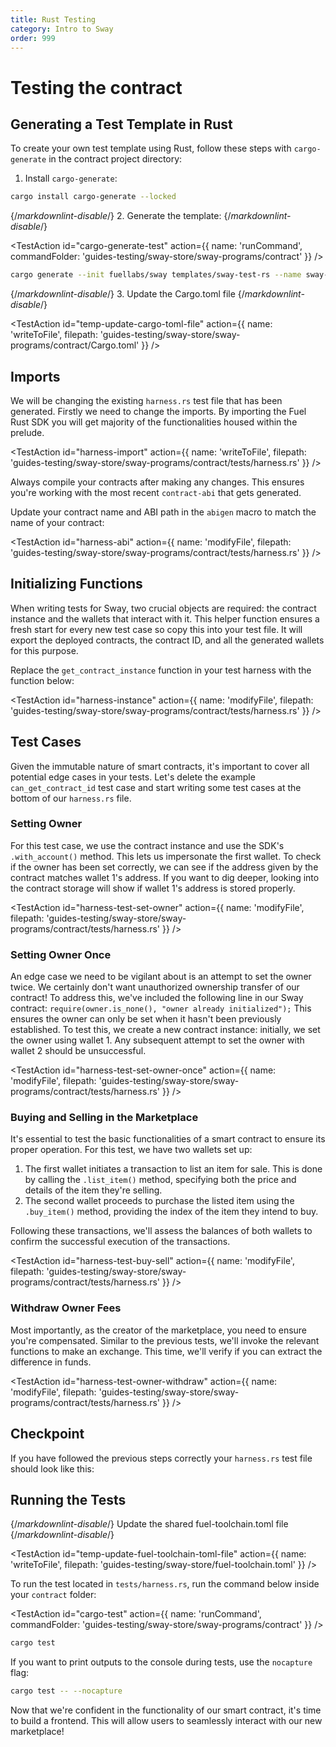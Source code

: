 ```yaml
---
title: Rust Testing
category: Intro to Sway
order: 999
---
```



# Testing the contract

## Generating a Test Template in Rust

To create your own test template using Rust, follow these steps with `cargo-generate` in the contract project directory:

1. Install `cargo-generate`:

```bash
cargo install cargo-generate --locked
```

{/*markdownlint-disable*/}
2. Generate the template:
{/*markdownlint-disable*/}

<TestAction
id="cargo-generate-test"
action={{
  name: 'runCommand',
  commandFolder: 'guides-testing/sway-store/sway-programs/contract'
}}
/>

```bash
cargo generate --init fuellabs/sway templates/sway-test-rs --name sway-store
```

{/*markdownlint-disable*/}
3. Update the Cargo.toml file
{/*markdownlint-disable*/}

<TestAction
id="temp-update-cargo-toml-file"
action={{
  name: 'writeToFile',
  filepath: 'guides-testing/sway-store/sway-programs/contract/Cargo.toml'
}}
/>

<CodeImport
  file="../../examples/intro-to-sway/sway-store/sway-programs/contract/Cargo.toml"
  lang="rust"
/>

## Imports

We will be changing the existing `harness.rs` test file that has been generated. Firstly we need to change the imports. By importing the Fuel Rust SDK you will get majority of the functionalities housed within the prelude.

<TestAction
id="harness-import"
action={{
  name: 'writeToFile',
  filepath: 'guides-testing/sway-store/sway-programs/contract/tests/harness.rs'
}}
/>

<CodeImport
  file="../../examples/intro-to-sway/sway-store/sway-programs/contract/tests/harness.rs"
  comment="rs_import"
  commentType="//"
  lang="rust"
/>

Always compile your contracts after making any changes. This ensures you're working with the most recent `contract-abi` that gets generated.

Update your contract name and ABI path in the `abigen` macro to match the name of your contract:

<TestAction
id="harness-abi"
action={{
  name: 'modifyFile',
  filepath: 'guides-testing/sway-store/sway-programs/contract/tests/harness.rs'
}}
/>

<CodeImport
  file="../../examples/intro-to-sway/sway-store/sway-programs/contract/tests/harness.rs"
  comment="rs_abi"
  commentType="//"
  lang="rust"
/>

## Initializing Functions

When writing tests for Sway, two crucial objects are required: the contract instance and the wallets that interact with it. This helper function ensures a fresh start for every new test case so copy this into your test file. It will export the deployed contracts, the contract ID, and all the generated wallets for this purpose.

Replace the `get_contract_instance` function in your test harness with the function below:

<TestAction
id="harness-instance"
action={{
  name: 'modifyFile',
  filepath: 'guides-testing/sway-store/sway-programs/contract/tests/harness.rs'
}}
/>

<CodeImport
  file="../../examples/intro-to-sway/sway-store/sway-programs/contract/tests/harness.rs"
  comment="rs_contract_instance_parent"
  commentType="//"
  lang="rust"
/>

## Test Cases

Given the immutable nature of smart contracts, it's important to cover all potential edge cases in your tests.
Let's delete the example `can_get_contract_id` test case and start writing some test cases at the bottom of our `harness.rs` file.

### Setting Owner

For this test case, we use the contract instance and use the SDK's `.with_account()` method. This lets us impersonate the first wallet. To check if the owner has been set correctly, we can see if the address given by the contract matches wallet 1's address. If you want to dig deeper, looking into the contract storage will show if wallet 1's address is stored properly.

<TestAction
id="harness-test-set-owner"
action={{
  name: 'modifyFile',
  filepath: 'guides-testing/sway-store/sway-programs/contract/tests/harness.rs'
}}
/>

<CodeImport
  file="../../examples/intro-to-sway/sway-store/sway-programs/contract/tests/harness.rs"
  comment="rs_test_set_owner"
  commentType="//"
  lang="rust"
/>

### Setting Owner Once

An edge case we need to be vigilant about is an attempt to set the owner twice. We certainly don't want unauthorized ownership transfer of our contract! To address this, we've included the following line in our Sway contract: `require(owner.is_none(), "owner already initialized");`
This ensures the owner can only be set when it hasn't been previously established. To test this, we create a new contract instance: initially, we set the owner using wallet 1. Any subsequent attempt to set the owner with wallet 2 should be unsuccessful.

<TestAction
id="harness-test-set-owner-once"
action={{
  name: 'modifyFile',
  filepath: 'guides-testing/sway-store/sway-programs/contract/tests/harness.rs'
}}
/>

<CodeImport
  file="../../examples/intro-to-sway/sway-store/sway-programs/contract/tests/harness.rs"
  comment="rs_test_set_owner_once"
  commentType="//"
  lang="rust"
/>

### Buying and Selling in the Marketplace

It's essential to test the basic functionalities of a smart contract to ensure its proper operation.
For this test, we have two wallets set up:

1. The first wallet initiates a transaction to list an item for sale. This is done by calling the `.list_item()` method, specifying both the price and details of the item they're selling.
2. The second wallet proceeds to purchase the listed item using the `.buy_item()` method, providing the index of the item they intend to buy.

Following these transactions, we'll assess the balances of both wallets to confirm the successful execution of the transactions.

<TestAction
id="harness-test-buy-sell"
action={{
  name: 'modifyFile',
  filepath: 'guides-testing/sway-store/sway-programs/contract/tests/harness.rs'
}}
/>

<CodeImport
  file="../../examples/intro-to-sway/sway-store/sway-programs/contract/tests/harness.rs"
  comment="rs_test_list_and_buy_item"
  commentType="//"
  lang="rust"
/>

### Withdraw Owner Fees

Most importantly, as the creator of the marketplace, you need to ensure you're compensated. Similar to the previous tests, we'll invoke the relevant functions to make an exchange. This time, we'll verify if you can extract the difference in funds.

<TestAction
id="harness-test-owner-withdraw"
action={{
  name: 'modifyFile',
  filepath: 'guides-testing/sway-store/sway-programs/contract/tests/harness.rs'
}}
/>

<CodeImport
  file="../../examples/intro-to-sway/sway-store/sway-programs/contract/tests/harness.rs"
  comment="rs_test_withdraw_funds"
  commentType="//"
  lang="rust"
/>

## Checkpoint

If you have followed the previous steps correctly your `harness.rs` test file should look like this:

<CodeImport
  file="../../examples/intro-to-sway/sway-store/sway-programs/contract/tests/harness.rs"
  comment="all"
  commentType="//"
  lang="rust"
/>

## Running the Tests

{/*markdownlint-disable*/}
Update the shared fuel-toolchain.toml file
{/*markdownlint-disable*/}

<TestAction
id="temp-update-fuel-toolchain-toml-file"
action={{
  name: 'writeToFile',
  filepath: 'guides-testing/sway-store/fuel-toolchain.toml'
}}
/>

<CodeImport
  file="../../examples/intro-to-sway/sway-store/fuel-toolchain.toml"
  lang="rust"
/>

To run the test located in `tests/harness.rs`, run the command below inside your `contract` folder:

<TestAction
id="cargo-test"
action={{
  name: 'runCommand',
  commandFolder: 'guides-testing/sway-store/sway-programs/contract'
}}
/>

```sh
cargo test
```

If you want to print outputs to the console during tests, use the `nocapture` flag:

```sh
cargo test -- --nocapture
```

Now that we're confident in the functionality of our smart contract, it's time to build a frontend. This will allow users to seamlessly interact with our new marketplace!
